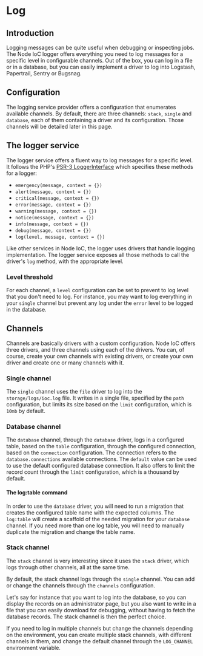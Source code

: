 # Log

## Introduction

Logging messages can be quite useful when debugging or inspecting jobs.
The Node IoC logger offers everything you need to log messages for a specific level in configurable channels.
Out of the box, you can log in a file or in a database, but you can easily implement a driver to log into Logstash, Papertrail, Sentry or Bugsnag.



## Configuration

The logging service provider offers a configuration that enumerates available channels.
By default, there are three channels: `stack`, `single` and `database`, each of them containing a driver and its configuration.
Those channels will be detailed later in this page.



## The logger service

The logger service offers a fluent way to log messages for a specific level.
It follows the PHP's [PSR-3 LoggerInterface](https://www.php-fig.org/psr/psr-3/#3-psrlogloggerinterface) which specifies these methods for a logger:

 - `emergency(message, context = {})`
 - `alert(message, context = {})`
 - `critical(message, context = {})`
 - `error(message, context = {})`
 - `warning(message, context = {})`
 - `notice(message, context = {})`
 - `info(message, context = {})`
 - `debug(message, context = {})`
 - `log(level, message, context = {})`

Like other services in Node IoC, the logger uses drivers that handle logging implementation.
The logger service exposes all those methods to call the driver's `log` method, with the appropriate level.



### Level threshold

For each channel, a `level` configuration can be set to prevent to log level that you don't need to log.
For instance, you may want to log everything in your `single` channel but prevent any log under the `error` level to be logged in the database.



## Channels

Channels are basically drivers with a custom configuration.
Node IoC offers three drivers, and three channels using each of the drivers.
You can, of course, create your own channels with existing drivers, or create your own driver and create one or many channels with it.



### Single channel

The `single` channel uses the `file` driver to log into the `storage/logs/ioc.log` file.
It writes in a single file, specified by the `path` configuration, but limits its size based on the `limit` configuration, which is `10mb` by default.



### Database channel

The `database` channel, through the `database` driver, logs in a configured table, based on the `table` configuration, through the configured connection, based on the `connection` configuration.
The connection refers to the `database.connections` available connections.
The `default` value can be used to use the default configured database connection.
It also offers to limit the record count through the `limit` configuration, which is a thousand by default.



#### The log:table command

In order to use the `database` driver, you will need to run a migration that creates the configured table name with the expected columns.
The `log:table` will create a scaffold of the needed migration for your `database` channel.
If you need more than one log table, you will need to manually duplicate the migration and change the table name.



### Stack channel

The `stack` channel is very interesting since it uses the `stack` driver, which logs through other channels, all at the same time.

By default, the stack channel logs through the `single` channel.
You can add or change the channels through the `channels` configuration.

Let's say for instance that you want to log into the database, so you can display the records on an administrator page, but you also want to write in a file that you can easily download for debugging, without having to fetch the database records.
The stack channel is then the perfect choice.

If you need to log in multiple channels but change the channels depending on the environment, you can create multiple stack channels, with different channels in them, and change the default channel through the `LOG_CHANNEL` environment variable.
